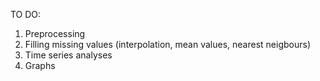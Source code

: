 TO DO:
1. Preprocessing
2. Filling missing values (interpolation, mean values, nearest neigbours)
3. Time series analyses
4. Graphs
